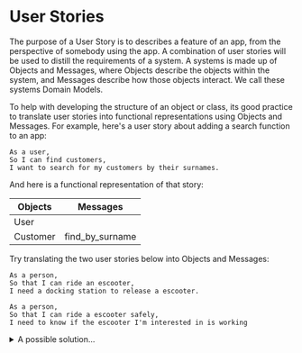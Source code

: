 # User Stories

The purpose of a User Story is to describes a feature of an app, from the perspective of somebody using the app. A combination of user stories will be used to distill the requirements of a system. A systems is made up of Objects and Messages, where Objects describe the objects within the system, and Messages describe how those objects interact. We call these systems Domain Models.

To help with developing the structure of an object or class, its good practice to translate user stories into functional representations using Objects and Messages. For example, here's a user story about adding a search function to an app:

```text
As a user,
So I can find customers,
I want to search for my customers by their surnames.
```

And here is a functional representation of that story:

Objects| Messages
-------|----------------
User|	
Customer|find_by_surname

Try translating the two user stories below into Objects and Messages:

```text
As a person,
So that I can ride an escooter,
I need a docking station to release a escooter.

As a person,
So that I can ride a escooter safely,
I need to know if the escooter I'm interested in is working
```



<details><summary>A possible solution...</summary>

    Objects  | Messages
    ------------- | -------------
    Person  | 
    Bike  | working?
    DockingStation | release_bike
</details>

